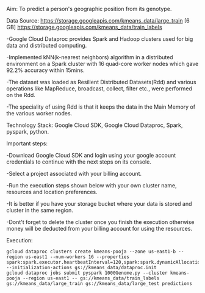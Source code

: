 Aim: To predict a person's geographic position from its genotype.

Data Source:
https://storage.googleapis.com/kmeans_data/large_train [6 GB]
https://storage.googleapis.com/kmeans_data/train_labels

-Google Cloud Dataproc provides Spark and Hadoop clusters used for big data and distributed computing.

-Implemented kNN(k-nearest neighbors) algorithm in a distributed environment on a Spark cluster with 16 quad-core worker nodes which gave 92.2% accuracy within 15mins.

-The dataset was loaded as Resilient Distributed Datasets(Rdd) and various operations like MapReduce, broadcast, collect, filter etc., were performed on the Rdd.

-The speciality of using Rdd is that it keeps the data in the Main Memory of the various worker nodes.

Technology Stack: Google Cloud SDK, Google Cloud Dataproc, Spark, pyspark, python.

Important steps:

-Download Google Cloud SDK and login using your google account credentials to continue with the next steps on its console.

-Select a project associated with your billing account.

-Run the execution steps shown below with your own cluster name, resources and location preferences.

-It is better if you have your storage bucket where your data is stored and cluster in the same region.

-Dont't forget to delete the cluster once you finish the execution otherwise money will be deducted from your billing account for using the resources.


Execution:
```linux
gcloud dataproc clusters create kmeans-pooja --zone us-east1-b --region us-east1 --num-workers 16 --properties spark:spark.executor.heartbeatInterval=120,spark:spark.dynamicAllocation.enabled=false --initialization-actions gs://kmeans_data/dataproc.init
gcloud dataproc jobs submit pyspark 1000Genome.py --cluster kmeans-pooja --region us-east1 -- gs://kmeans_data/train_labels gs://kmeans_data/large_train gs://kmeans_data/large_test predictions

```
